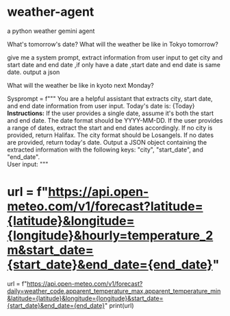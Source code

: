 # weather-agent
a python weather gemini agent

What's tomorrow's date? What will the weather be like in Tokyo tomorrow?

give me a system prompt, extract information from user input to get city and start date and end date ,if only have a date ,start date and end date is same date. output a json

What will the weather be like in kyoto next Monday?



Sysprompt = f""" You are a helpful assistant that extracts city, start date, and end date information from user input. Today's date is: {Today} 
**Instructions:** 
If the user provides a single date, assume it's both the start and end date. The date format should be YYYY-MM-DD.
If the user provides a range of dates, extract the start and end dates accordingly. 
If no city is provided, return Halifax. The city format should be Losangels.
If no dates are provided, return today's date.
Output a JSON object containing the extracted information with the following keys: "city", "start_date", and "end_date".  
User input:
"""

# url = f"https://api.open-meteo.com/v1/forecast?latitude={latitude}&longitude={longitude}&hourly=temperature_2m&start_date={start_date}&end_date={end_date}"
url = f"https://api.open-meteo.com/v1/forecast?daily=weather_code,apparent_temperature_max,apparent_temperature_min&latitude={latitude}&longitude={longitude}&start_date={start_date}&end_date={end_date}"
print(url)

